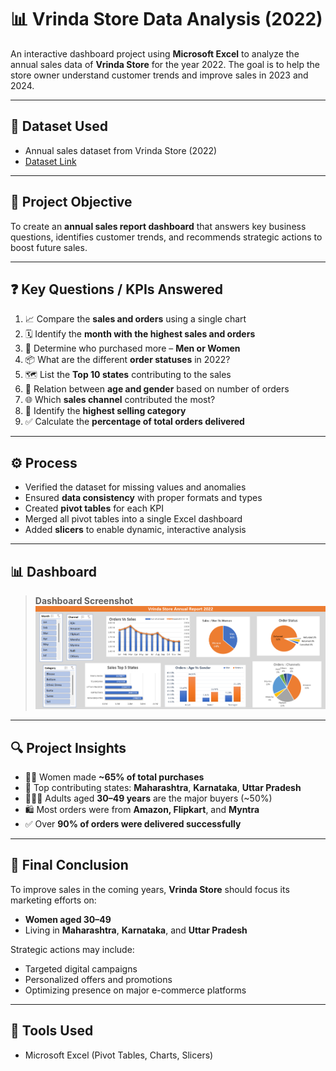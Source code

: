 # 📊 Vrinda Store Data Analysis (2022)

An interactive dashboard project using **Microsoft Excel** to analyze the annual sales data of **Vrinda Store** for the year 2022. The goal is to help the store owner understand customer trends and improve sales in 2023 and 2024.

---

## 📁 Dataset Used
- Annual sales dataset from Vrinda Store (2022)
- [Dataset Link](https://github.com/Ragul6383/Data-Analysis-Dashboard-MS-Excel/blob/main/Vrinda%20Store%20Data%20Analysis%20work.xlsx)

---

## 🎯 Project Objective
To create an **annual sales report dashboard** that answers key business questions, identifies customer trends, and recommends strategic actions to boost future sales.

---

## ❓ Key Questions / KPIs Answered
1. 📈 Compare the **sales and orders** using a single chart  
2. 🗓 Identify the **month with the highest sales and orders**  
3. 🚻 Determine who purchased more – **Men or Women**  
4. 📦 What are the different **order statuses** in 2022?  
5. 🗺 List the **Top 10 states** contributing to the sales  
6. 🔄 Relation between **age and gender** based on number of orders  
7. 🌐 Which **sales channel** contributed the most?  
8. 🛒 Identify the **highest selling category**  
9. ✅ Calculate the **percentage of total orders delivered**

---

## ⚙️ Process
- Verified the dataset for missing values and anomalies  
- Ensured **data consistency** with proper formats and types  
- Created **pivot tables** for each KPI  
- Merged all pivot tables into a single Excel dashboard  
- Added **slicers** to enable dynamic, interactive analysis

---

## 📊 Dashboard
> **Dashboard Screenshot**  
> ![Dashboard Screenshot](https://github.com/Ragul6383/Data-Analysis-Dashboard-MS-Excel/blob/main/project%20screenshot.png)

---

## 🔍 Project Insights
- 👩‍🦰 Women made **~65% of total purchases**
- 📍 Top contributing states: **Maharashtra**, **Karnataka**, **Uttar Pradesh**
- 👨‍👩‍👧 Adults aged **30–49 years** are the major buyers (~50%)
- 🛍 Most orders were from **Amazon, Flipkart**, and **Myntra**
- ✅ Over **90% of orders were delivered successfully**

---

## 🏁 Final Conclusion
To improve sales in the coming years, **Vrinda Store** should focus its marketing efforts on:
- **Women aged 30–49**
- Living in **Maharashtra**, **Karnataka**, and **Uttar Pradesh**

Strategic actions may include:
- Targeted digital campaigns
- Personalized offers and promotions
- Optimizing presence on major e-commerce platforms

---

## 📌 Tools Used
- Microsoft Excel (Pivot Tables, Charts, Slicers)
